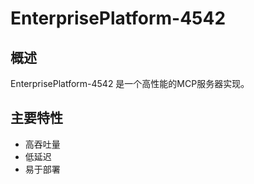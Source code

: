 # EnterprisePlatform-4542

## 概述

EnterprisePlatform-4542 是一个高性能的MCP服务器实现。

## 主要特性

- 高吞吐量
- 低延迟
- 易于部署
